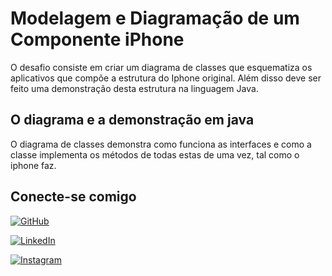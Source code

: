 
# Modelagem e Diagramação de um Componente iPhone

O desafio consiste em criar um diagrama de classes que esquematiza os aplicativos que compõe a estrutura do Iphone original. Além disso deve ser feito uma demonstração desta estrutura na linguagem Java.


## O diagrama e a demonstração em java

O diagrama de classes demonstra como funciona as interfaces e como a classe implementa os métodos de todas estas de uma vez, tal como o iphone faz.

## Conecte-se comigo

[![GitHub](https://img.shields.io/badge/GitHub-100000?style=for-the-badge&logo=github&logoColor=white)](https://github.com/Emerson2310)

[![LinkedIn](https://img.shields.io/badge/LinkedIn-0077B5?style=for-the-badge&logo=linkedin&logoColor=white)](https://www.linkedin.com/in/emerson-xavier-752a161b4/)

[![Instagram](https://img.shields.io/badge/-Instagram-%23E4405F?style=for-the-badge&logo=instagram&logoColor=white)](https://www.instagram.com/emersonxavier2206/)
